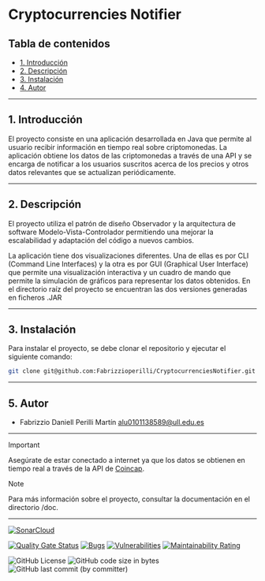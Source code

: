 # Cryptocurrencies Notifier

## Tabla de contenidos

- [1. Introducción](##Introducción)
- [2. Descripción](##escripción)
- [3. Instalación](##Instalación)
- [4. Autor](##Autor)

---

## 1. Introducción

El proyecto consiste en una aplicación desarrollada en Java 
que permite al usuario recibir información en tiempo real sobre criptomonedas. 
La aplicación obtiene los datos de las criptomonedas a través de una API 
y se encarga de notificar a los usuarios suscritos acerca de los precios y otros datos 
relevantes que se actualizan periódicamente.

---

## 2. Descripción 

El proyecto utiliza el patrón de diseño Observador y la arquitectura de software Modelo-Vista-Controlador
permitiendo una mejorar la escalabilidad y adaptación del código a nuevos cambios.

La aplicación tiene dos visualizaciones diferentes. Una de ellas es por CLI (Command Line Interfaces)
y la otra es por GUI (Graphical User Interface) que permite una visualización interactiva y
un cuadro de mando que permite la simulación de gráficos para representar los datos obtenidos. En el directorio raíz del proyecto se encuentran las dos versiones generadas en ficheros .JAR

----

## 3. Instalación

Para instalar el proyecto, se debe clonar el repositorio y ejecutar el siguiente comando:

```bash
git clone git@github.com:Fabrizzioperilli/CryptocurrenciesNotifier.git
```


---

## 5. Autor

- Fabrizzio Daniell Perilli Martín alu0101138589@ull.edu.es

---

> [!IMPORTANT]
> Asegúrate de estar conectado a internet ya que los datos se obtienen en tiempo real a través
> de la API de [Coincap](https://coincap.io).


> [!NOTE]
> Para más información sobre el proyecto, consultar la documentación en el directorio /doc.

---

[![SonarCloud](https://sonarcloud.io/images/project_badges/sonarcloud-white.svg)](https://sonarcloud.io/summary/new_code?id=Fabrizzioperilli_CryptocurrenciesNotifier)

[![Quality Gate Status](https://sonarcloud.io/api/project_badges/measure?project=Fabrizzioperilli_CryptocurrenciesNotifier&metric=alert_status)](https://sonarcloud.io/summary/new_code?id=Fabrizzioperilli_CryptocurrenciesNotifier)
[![Bugs](https://sonarcloud.io/api/project_badges/measure?project=Fabrizzioperilli_CryptocurrenciesNotifier&metric=bugs)](https://sonarcloud.io/summary/new_code?id=Fabrizzioperilli_CryptocurrenciesNotifier)
[![Vulnerabilities](https://sonarcloud.io/api/project_badges/measure?project=Fabrizzioperilli_CryptocurrenciesNotifier&metric=vulnerabilities)](https://sonarcloud.io/summary/new_code?id=Fabrizzioperilli_CryptocurrenciesNotifier)
[![Maintainability Rating](https://sonarcloud.io/api/project_badges/measure?project=Fabrizzioperilli_CryptocurrenciesNotifier&metric=sqale_rating)](https://sonarcloud.io/summary/new_code?id=Fabrizzioperilli_CryptocurrenciesNotifier)

![GitHub License](https://img.shields.io/github/license/Fabrizzioperilli/CryptocurrenciesNotifier)
![GitHub code size in bytes](https://img.shields.io/github/languages/code-size/Fabrizzioperilli/CryptocurrenciesNotifier)
![GitHub last commit (by committer)](https://img.shields.io/github/last-commit/Fabrizzioperilli/CryptocurrenciesNotifier)



